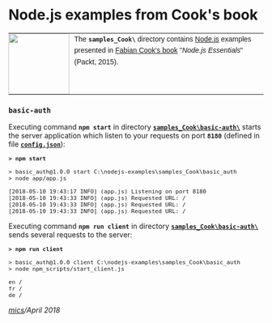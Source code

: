 # Node.js examples from Cook's book

<table style="font-family:Helvetica,Arial;font-size:14px;line-height:1.6;">
  <tr>
  <td style="border:0;padding:0 10px 0 0;min-width:120px;"><a href="http://nodejs.org/"><img src="https://nodejs.org/static/images/logos/nodejs-new-pantone-black.png" width="120"/></a></td>
  <td style="border:0;padding:0;vertical-align:text-top;">The <strong><code>samples_Cook\</code></strong> directory contains <a href="http://nodejs.org/" alt="Node.js">Node.js</a> examples presented in <a href="https://www.amazon.com/Node-js-Essentials-Fabian-Cook/dp/1785284924">Fabian Cook's book</a> "<i>Node.js Essentials</i>" (Packt, 2015).</td>
  </tr>
</table>

### `basic-auth`

Executing command **`npm start`** in directory [**`samples_Cook\basic-auth\`**](./basic-auth/) starts the server application which listen to your requests on port **`8180`** (defined in file [**`config.json`**](./basic-auth/config.json)):

<pre style="font-size:80%;">
<b>&gt; npm start</b>

> basic_auth@1.0.0 start C:\nodejs-examples\samples_Cook\basic_auth
> node app/app.js

[2018-05-10 19:43:17 INFO] (app.js) Listening on port 8180
[2018-05-10 19:43:33 INFO] (app.js) Requested URL: /
[2018-05-10 19:43:33 INFO] (app.js) Requested URL: /
[2018-05-10 19:43:33 INFO] (app.js) Requested URL: /
</pre>

Executing command **`npm run client`** in directory [**`samples_Cook\basic-auth\`**](./basic-auth/) sends several requests to the server: 

<pre style="font-size:80%;">
<b>&gt; npm run client</b>

> basic_auth@1.0.0 client C:\nodejs-examples\samples_Cook\basic_auth
> node npm_scripts/start_client.js

en /
fr /
de /
</pre>

*[mics](http://lampwww.epfl.ch/~michelou/)/April 2018*